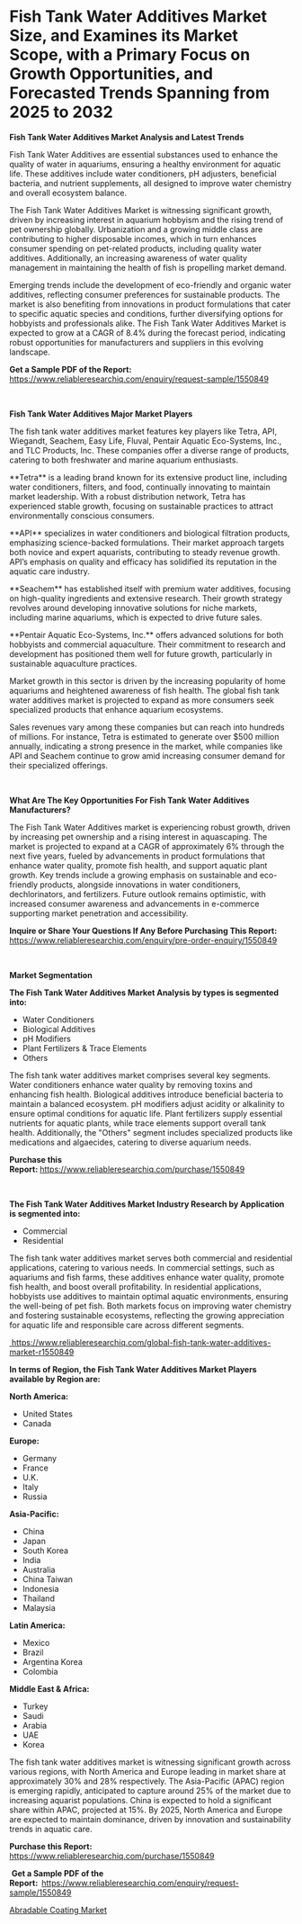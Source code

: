 <p><h1>Fish Tank Water Additives Market Size, and Examines its Market Scope, with a Primary Focus on Growth Opportunities, and Forecasted Trends Spanning from 2025 to 2032</h1></p><p><strong>Fish Tank Water Additives Market Analysis and Latest Trends</strong></p>
<p><p>Fish Tank Water Additives are essential substances used to enhance the quality of water in aquariums, ensuring a healthy environment for aquatic life. These additives include water conditioners, pH adjusters, beneficial bacteria, and nutrient supplements, all designed to improve water chemistry and overall ecosystem balance.</p><p>The Fish Tank Water Additives Market is witnessing significant growth, driven by increasing interest in aquarium hobbyism and the rising trend of pet ownership globally. Urbanization and a growing middle class are contributing to higher disposable incomes, which in turn enhances consumer spending on pet-related products, including quality water additives. Additionally, an increasing awareness of water quality management in maintaining the health of fish is propelling market demand.</p><p>Emerging trends include the development of eco-friendly and organic water additives, reflecting consumer preferences for sustainable products. The market is also benefiting from innovations in product formulations that cater to specific aquatic species and conditions, further diversifying options for hobbyists and professionals alike. The Fish Tank Water Additives Market is expected to grow at a CAGR of 8.4% during the forecast period, indicating robust opportunities for manufacturers and suppliers in this evolving landscape.</p></p>
<p><strong>Get a Sample PDF of the Report:&nbsp;</strong> <a href="https://www.reliableresearchiq.com/enquiry/request-sample/1550849?utm_campaign=2843&utm_medium=2&utm_source=Github&utm_content=ia&utm_term=31032025&utm_id=fish-tank-water-additives">https://www.reliableresearchiq.com/enquiry/request-sample/1550849</a></p>
<p>&nbsp;</p>
<p><strong>Fish Tank Water Additives Major Market Players</strong></p>
<p><p>The fish tank water additives market features key players like Tetra, API, Wiegandt, Seachem, Easy Life, Fluval, Pentair Aquatic Eco-Systems, Inc., and TLC Products, Inc. These companies offer a diverse range of products, catering to both freshwater and marine aquarium enthusiasts.</p><p>**Tetra** is a leading brand known for its extensive product line, including water conditioners, filters, and food, continually innovating to maintain market leadership. With a robust distribution network, Tetra has experienced stable growth, focusing on sustainable practices to attract environmentally conscious consumers.</p><p>**API** specializes in water conditioners and biological filtration products, emphasizing science-backed formulations. Their market approach targets both novice and expert aquarists, contributing to steady revenue growth. API’s emphasis on quality and efficacy has solidified its reputation in the aquatic care industry.</p><p>**Seachem** has established itself with premium water additives, focusing on high-quality ingredients and extensive research. Their growth strategy revolves around developing innovative solutions for niche markets, including marine aquariums, which is expected to drive future sales.</p><p>**Pentair Aquatic Eco-Systems, Inc.** offers advanced solutions for both hobbyists and commercial aquaculture. Their commitment to research and development has positioned them well for future growth, particularly in sustainable aquaculture practices.</p><p>Market growth in this sector is driven by the increasing popularity of home aquariums and heightened awareness of fish health. The global fish tank water additives market is projected to expand as more consumers seek specialized products that enhance aquarium ecosystems.</p><p>Sales revenues vary among these companies but can reach into hundreds of millions. For instance, Tetra is estimated to generate over $500 million annually, indicating a strong presence in the market, while companies like API and Seachem continue to grow amid increasing consumer demand for their specialized offerings.</p></p>
<p>&nbsp;</p>
<p><strong>What Are The Key Opportunities For Fish Tank Water Additives Manufacturers?</strong></p>
<p><p>The Fish Tank Water Additives market is experiencing robust growth, driven by increasing pet ownership and a rising interest in aquascaping. The market is projected to expand at a CAGR of approximately 6% through the next five years, fueled by advancements in product formulations that enhance water quality, promote fish health, and support aquatic plant growth. Key trends include a growing emphasis on sustainable and eco-friendly products, alongside innovations in water conditioners, dechlorinators, and fertilizers. Future outlook remains optimistic, with increased consumer awareness and advancements in e-commerce supporting market penetration and accessibility.</p></p>
<p><strong>Inquire or Share Your Questions If Any Before Purchasing This Report:</strong> <a href="https://www.reliableresearchiq.com/enquiry/pre-order-enquiry/1550849?utm_campaign=2843&utm_medium=2&utm_source=Github&utm_content=ia&utm_term=31032025&utm_id=fish-tank-water-additives">https://www.reliableresearchiq.com/enquiry/pre-order-enquiry/1550849</a></p>
<p>&nbsp;</p>
<p><strong>Market Segmentation</strong></p>
<p><strong>The Fish Tank Water Additives Market Analysis by types is segmented into:</strong></p>
<p><ul><li>Water Conditioners</li><li>Biological Additives</li><li>pH Modifiers</li><li>Plant Fertilizers & Trace Elements</li><li>Others</li></ul></p>
<p><p>The fish tank water additives market comprises several key segments. Water conditioners enhance water quality by removing toxins and enhancing fish health. Biological additives introduce beneficial bacteria to maintain a balanced ecosystem. pH modifiers adjust acidity or alkalinity to ensure optimal conditions for aquatic life. Plant fertilizers supply essential nutrients for aquatic plants, while trace elements support overall tank health. Additionally, the "Others" segment includes specialized products like medications and algaecides, catering to diverse aquarium needs.</p></p>
<p><strong>Purchase this Report:&nbsp;</strong><a href="https://www.reliableresearchiq.com/purchase/1550849?utm_campaign=2843&utm_medium=2&utm_source=Github&utm_content=ia&utm_term=31032025&utm_id=fish-tank-water-additives">https://www.reliableresearchiq.com/purchase/1550849</a></p>
<p>&nbsp;</p>
<p><strong>The Fish Tank Water Additives Market Industry Research by Application is segmented into:</strong></p>
<p><ul><li>Commercial</li><li>Residential</li></ul></p>
<p><p>The fish tank water additives market serves both commercial and residential applications, catering to various needs. In commercial settings, such as aquariums and fish farms, these additives enhance water quality, promote fish health, and boost overall profitability. In residential applications, hobbyists use additives to maintain optimal aquatic environments, ensuring the well-being of pet fish. Both markets focus on improving water chemistry and fostering sustainable ecosystems, reflecting the growing appreciation for aquatic life and responsible care across different segments.</p></p>
<p><a href="https://www.reliableresearchiq.com/global-fish-tank-water-additives-market-r1550849?utm_campaign=2843&utm_medium=2&utm_source=Github&utm_content=ia&utm_term=31032025&utm_id=fish-tank-water-additives">&nbsp;https://www.reliableresearchiq.com/global-fish-tank-water-additives-market-r1550849</a></p>
<p><strong>In terms of Region, the Fish Tank Water Additives Market Players available by Region are:</strong></p>
<p>
    <p> <strong> North America: </strong>
        <ul>
            <li>United States</li>
            <li>Canada</li>
        </ul>
        </p> 
    <p> <strong> Europe: </strong>
        <ul>
            <li>Germany</li>
            <li>France</li>
            <li>U.K.</li>
            <li>Italy</li>
            <li>Russia</li>
        </ul>
        </p> 
    <p> <strong> Asia-Pacific: </strong>
        <ul>
            <li>China</li>
            <li>Japan</li>
            <li>South Korea</li>
            <li>India</li>
            <li>Australia</li>
            <li>China Taiwan</li>
            <li>Indonesia</li>
            <li>Thailand</li>
            <li>Malaysia</li>
        </ul>
        </p> 
    <p> <strong> Latin America: </strong>
        <ul>
            <li>Mexico</li>
            <li>Brazil</li>
            <li>Argentina Korea</li>
            <li>Colombia</li>
        </ul>
        </p> 
    <p> <strong> Middle East & Africa: </strong>
        <ul>
            <li>Turkey</li>
            <li>Saudi</li>
            <li>Arabia</li>
            <li>UAE</li>
            <li>Korea</li>
        </ul>
    </p>
    </p>
<p><p>The fish tank water additives market is witnessing significant growth across various regions, with North America and Europe leading in market share at approximately 30% and 28% respectively. The Asia-Pacific (APAC) region is emerging rapidly, anticipated to capture around 25% of the market due to increasing aquarist populations. China is expected to hold a significant share within APAC, projected at 15%. By 2025, North America and Europe are expected to maintain dominance, driven by innovation and sustainability trends in aquatic care.</p></p>
<p><strong>Purchase this Report: </strong><a href="https://www.reliableresearchiq.com/purchase/1550849?utm_campaign=2843&utm_medium=2&utm_source=Github&utm_content=ia&utm_term=31032025&utm_id=fish-tank-water-additives">https://www.reliableresearchiq.com/purchase/1550849</a></p>
<p>&nbsp;<strong>Get a Sample PDF of the Report:&nbsp;&nbsp;</strong><a href="https://www.reliableresearchiq.com/enquiry/request-sample/1550849?utm_campaign=2843&utm_medium=2&utm_source=Github&utm_content=ia&utm_term=31032025&utm_id=fish-tank-water-additives">https://www.reliableresearchiq.com/enquiry/request-sample/1550849</a></p>
<p><strong></strong></p>
<p><p><a href="https://github.com/birbamanan03/Market-Research-Report-List-1/blob/main/abradable-coating-market.md?utm_campaign=2843&utm_medium=2&utm_source=Github&utm_content=ia&utm_term=31032025&utm_id=fish-tank-water-additives">Abradable Coating Market</a></p></p>